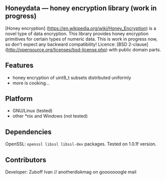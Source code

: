 ## Honeydata — honey encryption library (work in progress)
[Honey encryption] (https://en.wikipedia.org/wiki/Honey_Encryption) is a novel type of data encryption. This library provides honey encryption primitives for certain types of numeric data. This is work in progress now, so don't expect any backward compatibility! Licence: [BSD 2-clause] (http://opensource.org/licenses/bsd-license.php) with public domain parts.

## Features
* honey encryption of uint8_t subsets distributed uniformly
* more is cooking...

## Platform
* GNU/Linux (tested)
* other *nix and Windows (not tested)

## Dependencies
OpenSSL: `openssl libssl libssl-dev` packages. Tested on 1.0.1f version.

## Contributors
Developer: Zuboff Ivan // anotherdiskmag on gooooooogle mail
